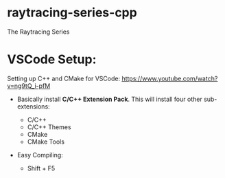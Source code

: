 # raytracing-series-cpp
The Raytracing Series

# VSCode Setup:

Setting up C++ and CMake for VSCode:
https://www.youtube.com/watch?v=ng9tQ_i-pfM

- Basically install **C/C++ Extension Pack**. This will install four other sub-extensions:
    - C/C++
    - C/C++ Themes
    - CMake
    - CMake Tools

- Easy Compiling:
    - Shift + F5